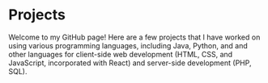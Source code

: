 # Projects

Welcome to my GitHub page! Here are a few projects that I have worked on using various programming languages, including Java, 
Python, and and other languages for client-side web development (HTML, CSS, and JavaScript, incorporated with React) and server-side development (PHP, SQL). 
